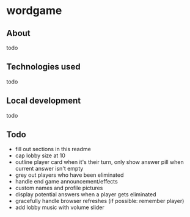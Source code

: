# wordgame

## About
todo

## Technologies used
todo

## Local development
todo

## Todo
- fill out sections in this readme
- cap lobby size at 10
- outline player card when it's their turn, only show answer pill when current answer isn't empty
- grey out players who have been eliminated
- handle end game announcement/effects
- custom names and profile pictures
- display potential answers when a player gets eliminated
- gracefully handle browser refreshes (if possible: remember player)
- add lobby music with volume slider